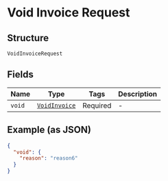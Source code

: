 
# Void Invoice Request

## Structure

`VoidInvoiceRequest`

## Fields

| Name | Type | Tags | Description |
|  --- | --- | --- | --- |
| `void` | [`VoidInvoice`](../../doc/models/void-invoice.md) | Required | - |

## Example (as JSON)

```json
{
  "void": {
    "reason": "reason6"
  }
}
```

